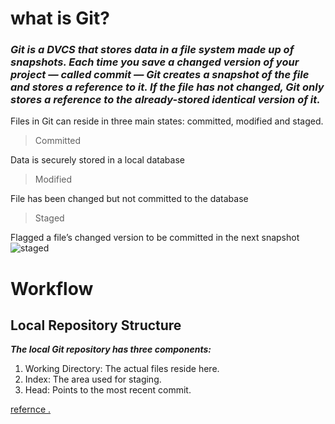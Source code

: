 # what is Git?

### *Git is a DVCS that stores data in a file system made up of snapshots. Each time you save a changed version of your project — called commit — Git creates a snapshot of the file and stores a reference to it. If the file has not changed, Git only stores a reference to the already-stored identical version of it.*

Files in Git can reside in three main states: committed, modified and staged.


> Committed

Data is securely stored in a local database

> Modified

File has been changed but not committed to the database

> Staged

Flagged a file’s changed version to be committed in the next snapshot
![staged](https://blog.udemy.com/wp-content/uploads/2015/08/image066.png)


# Workflow
## Local Repository Structure
***The local Git repository has three components:***

1. Working Directory: The actual files reside here.
2. Index: The area used for staging.
3. Head: Points to the most recent commit.

[refernce .](https://blog.udemy.com/git-tutorial-a-comprehensive-guide/)
